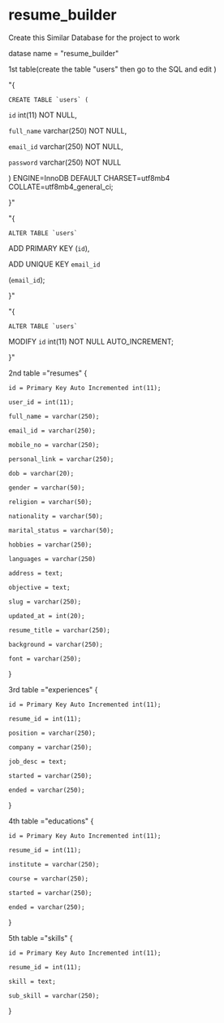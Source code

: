﻿# resume_builder


Create this Similar Database for the project to work 

datase name  = "resume_builder"

1st table(create the table "users" then go to the SQL and edit )

"{

    CREATE TABLE `users` (

  `id` int(11) NOT NULL,

  `full_name` varchar(250) NOT NULL,

  `email_id` varchar(250) NOT NULL,

  `password` varchar(250) NOT NULL

) ENGINE=InnoDB DEFAULT 
CHARSET=utf8mb4 COLLATE=utf8mb4_general_ci;

}"


"{

    ALTER TABLE `users`

  ADD PRIMARY KEY (`id`),

  ADD UNIQUE KEY `email_id`

  (`email_id`);

}"


"{

    ALTER TABLE `users`

  MODIFY `id` int(11) NOT NULL AUTO_INCREMENT;
  
}"


2nd table ="resumes"
{

    id = Primary Key Auto Incremented int(11);

    user_id = int(11);

    full_name = varchar(250);

    email_id = varchar(250);

    mobile_no = varchar(250);

    personal_link = varchar(250);

    dob = varchar(20);

    gender = varchar(50);

    religion = varchar(50);

    nationality = varchar(50);

    marital_status = varchar(50);

    hobbies = varchar(250);

    languages = varchar(250)

    address = text;

    objective = text;

    slug = varchar(250);

    updated_at = int(20);

    resume_title = varchar(250);

    background = varchar(250);

    font = varchar(250);

}

3rd table ="experiences"
{
 
    id = Primary Key Auto Incremented int(11);

    resume_id = int(11);

    position = varchar(250);

    company = varchar(250);

    job_desc = text;

    started = varchar(250);

    ended = varchar(250);

}

4th table ="educations"
{

    id = Primary Key Auto Incremented int(11);

    resume_id = int(11);	

    institute = varchar(250);	

    course = varchar(250);

    started = varchar(250);

    ended = varchar(250);

}

5th table ="skills"
{

    id = Primary Key Auto Incremented int(11);	

    resume_id = int(11);

    skill = text;	

    sub_skill = varchar(250);

}
      